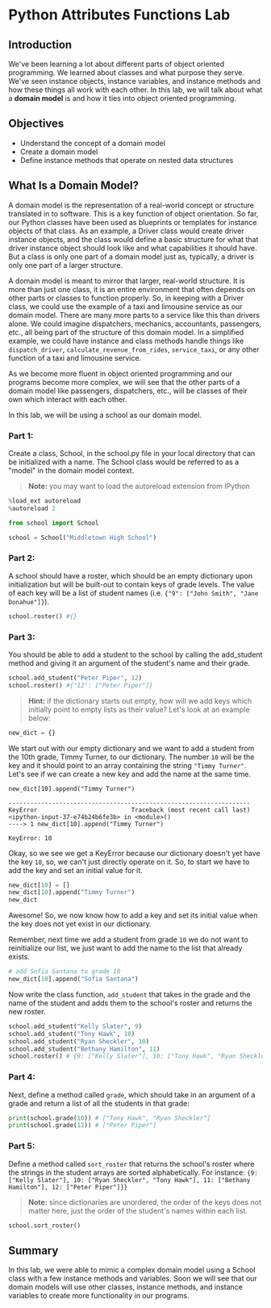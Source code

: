 
# Python Attributes Functions Lab

## Introduction
We've been learning a lot about different parts of object oriented programming. We learned about classes and what purpose they serve. We've seen instance objects, instance variables, and instance methods and how these things all work with each other. In this lab, we will talk about what a **domain model** is and how it ties into object oriented programming.

## Objectives

* Understand the concept of a domain model
* Create a domain model
* Define instance methods that operate on nested data structures

## What Is a Domain Model?

A domain model is the representation of a real-world concept or structure translated in to software. This is a key function of object orientation. So far, our Python classes have been used as blueprints or templates for  instance objects of that class. As an example, a Driver class would create driver instance objects, and the class would define a basic structure for what that driver instance object should look like and what capabilities it should have. But a class is only one part of a domain model just as, typically, a driver is only one part of a larger structure.

A domain model is meant to mirror that larger, real-world structure. It is more than just one class, it is an entire environment that often depends on other parts or classes to function properly. So, in keeping with a Driver class, we could use the example of a taxi and limousine service as our domain model. There are many more parts to a service like this than drivers alone. We could imagine dispatchers, mechanics, accountants, passengers, etc., all being part of the structure of this domain model. In a simplified example, we could have instance and class methods handle things like `dispatch_driver`, `calculate_revenue_from_rides`, `service_taxi`, or any other function of a taxi and limousine service.

As we become more fluent in object oriented programming and our programs become more complex, we will see that the other parts of a domain model like passengers, dispatchers, etc., will be classes of their own which interact with each other. 

In this lab, we will be using a school as our domain model.

### Part 1:
Create a class, School, in the school.py file in your local directory that can be initialized with a name. The School class would be referred to as a "model" in the domain model context.

> **Note:** you may want to load the autoreload extension from IPython
```python
%load_ext autoreload
%autoreload 2
```


```python
from school import School
```


```python
school = School("Middletown High School")
```

### Part 2:
A school should have a roster, which should be an empty dictionary upon initialization but will be built-out to contain keys of grade levels. The value of each key will be a list of student names (i.e. `{"9": ["John Smith", "Jane Donahue"]}`).


```python
school.roster() #{}
```

### Part 3:
You should be able to add a student to the school by calling the add_student method and giving it an argument of the student's name and their grade.


```python
school.add_student("Peter Piper", 12)
school.roster() #{"12": ["Peter Piper"]}
```

> **Hint:** if the dictionary starts out empty, how will we add keys which initially point to empty lists as their value? Let's look at an example below:


```python
new_dict = {}
```

We start out with our empty dictionary and we want to add a student from the 10th grade, Timmy Turner, to our dictionary. The number `10` will be the key and it should point to an array containing the string `"Timmy Turner"`. Let's see if we can create a new key and add the name at the same time.

```pyhon
new_dict[10].append("Timmy Turner")

-------------------------------------------------------------------
KeyError                          Traceback (most recent call last)
<ipython-input-37-e74b24b6fe3b> in <module>()
----> 1 new_dict[10].append("Timmy Turner")

KeyError: 10
```

Okay, so we see we get a KeyError because our dictionary doesn't yet have the key `10`, so, we can't just directly operate on it. So, to start we have to add the key and set an initial value for it.


```python
new_dict[10] = []
new_dict[10].append("Timmy Turner")
new_dict
```

Awesome! So, we now know how to add a key and set its initial value when the key does not yet exist in our dictionary.

Remember, next time we add a student from grade `10` we do not want to reinitialize our list, we just want to add the name to the list that already exists. 


```python
# add Sofia Santana to grade 10
new_dict[10].append("Sofia Santana")
```

Now write the class function, `add_student` that takes in the grade and the name of the student and adds them to the school's roster and returns the new roster.


```python
school.add_student("Kelly Slater", 9)
school.add_student("Tony Hawk", 10)
school.add_student("Ryan Sheckler", 10)
school.add_student("Bethany Hamilton", 11)
school.roster() # {9: ["Kelly Slater"], 10: ["Tony Hawk", "Ryan Sheckler"], 11: ["Bethany Hamilton"], 12: ["Peter Piper"]}
```

### Part 4:
Next, define a method called `grade`, which should take in an argument of a grade and return a list of all the students in that grade:


```python
print(school.grade(10)) # ["Tony Hawk", "Ryan Sheckler"]
print(school.grade(12)) # ["Peter Piper"]
```

### Part 5:
Define a method called `sort_roster` that returns the school's roster where the strings in the student arrays are sorted alphabetically. For instance:
`{9: ["Kelly Slater"], 10: ["Ryan Sheckler", "Tony Hawk"], 11: ["Bethany Hamilton"], 12: ["Peter Piper"]}}`

>**Note:** since dictionaries are unordered, the order of the keys does not matter here, just the order of the student's names within each list.


```python
school.sort_roster()
```

## Summary
In this lab, we were able to mimic a complex domain model using a School class with a few instance methods and variables. Soon we will see that our domain models will use other classes, instance methods, and instance variables to create more functionality in our programs.
